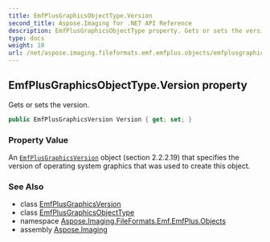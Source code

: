```yaml
---
title: EmfPlusGraphicsObjectType.Version
second_title: Aspose.Imaging for .NET API Reference
description: EmfPlusGraphicsObjectType property. Gets or sets the version
type: docs
weight: 10
url: /net/aspose.imaging.fileformats.emf.emfplus.objects/emfplusgraphicsobjecttype/version/
---
```

## EmfPlusGraphicsObjectType.Version property

Gets or sets the version.

```csharp
public EmfPlusGraphicsVersion Version { get; set; }
```

### Property Value

An [`EmfPlusGraphicsVersion`](../../emfplusgraphicsversion/) object (section 2.2.2.19) that specifies the version of operating system graphics that was used to create this object.

### See Also

* class [EmfPlusGraphicsVersion](../../emfplusgraphicsversion/)
* class [EmfPlusGraphicsObjectType](../)
* namespace [Aspose.Imaging.FileFormats.Emf.EmfPlus.Objects](../../emfplusgraphicsobjecttype/)
* assembly [Aspose.Imaging](../../../)


